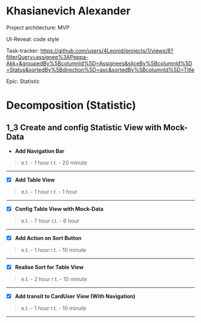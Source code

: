 # Khasianevich Alexander

Project architecture: MVP

UI-Reveal: code style

Task-tracker: 
https://github.com/users/4Leonid/projects/1/views/8?filterQuery=assignee%3APeppa-Akk+&groupedBy%5BcolumnId%5D=Assignees&sliceBy%5BcolumnId%5D=Status&sortedBy%5Bdirection%5D=asc&sortedBy%5BcolumnId%5D=Title

Epic: Statistic

# Decomposition (Statistic)

## 1_3 Create and config Statistic View with Mock-Data

-   **Add Navigation Bar**
> e.t. - 1 hour
> r.t. - 20 minute
______________________________________________________
- [x]  **Add Table View**
> e.t. - 1 hour
> r.t. - 1 hour
______________________________________________________
- [x]  **Config Table View with Mock-Data**
> e.t. - 7 hour
> r.t. - 6 hour
______________________________________________________
- [x]  **Add Action on Sort Button**
> e.t. - 1 hour
> r.t. - 10 minute
______________________________________________________
- [x]  **Realise Sort for Table View**
> e.t. - 2 hour
> r.t. - 10 minute
______________________________________________________
- [x]  **Add transit to CardUser View (With Navigation)**
> e.t. - 1 hour
> r.t. - 10 minute
______________________________________________________
